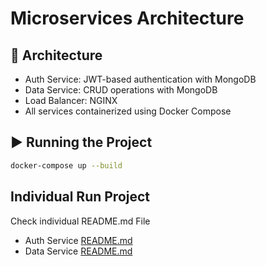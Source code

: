 # Microservices Architecture

## 🔧 Architecture
- Auth Service: JWT-based authentication with MongoDB
- Data Service: CRUD operations with MongoDB
- Load Balancer: NGINX
- All services containerized using Docker Compose

## ▶️ Running the Project
```bash
docker-compose up --build
```

## Individual Run Project
Check individual README.md File
- Auth Service [ README.md ](./auth-service/README.md)
- Data Service [ README.md ](./data-service/README.md)